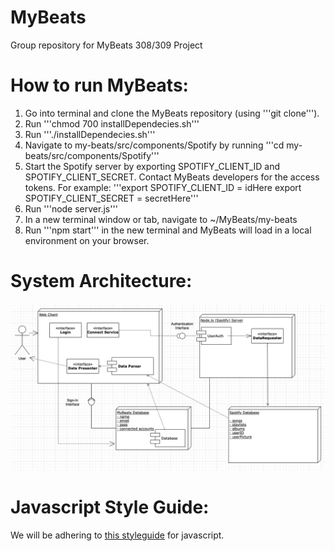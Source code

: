 # MyBeats
Group repository for MyBeats 308/309 Project

# How to run MyBeats:
1. Go into terminal and clone the MyBeats repository (using '''git clone''').
2. Run '''chmod 700 installDependecies.sh'''
3. Run '''./installDependecies.sh'''
4. Navigate to my-beats/src/components/Spotify by running '''cd my-beats/src/components/Spotify'''
5. Start the Spotify server by exporting SPOTIFY_CLIENT_ID and SPOTIFY_CLIENT_SECRET. Contact MyBeats developers for the access tokens.
    For example: '''export SPOTIFY_CLIENT_ID = idHere
                    export SPOTIFY_CLIENT_SECRET = secretHere'''
6. Run '''node server.js'''
7. In a new terminal window or tab, navigate to ~/MyBeats/my-beats
8. Run '''npm start''' in the new terminal and MyBeats will load in a local environment on your browser.


# System Architecture:
![alt text](https://github.com/TheNightviz/MyBeats/blob/master/System%20Architecture.png "System Architecture")

# Javascript Style Guide:
We will be adhering to [this styleguide](https://google.github.io/styleguide/jsguide.html) for javascript.
